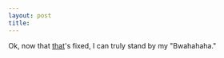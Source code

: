 ```yaml
---
layout: post
title: 
---
```


Ok, now that <a href="http://validator.w3.org/check?uri=http://www.friedcheese.org&doctype=Inline">that</a>'s fixed, I can truly stand by my "Bwahahaha."
